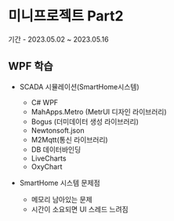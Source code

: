 # 미니프로젝트 Part2
기간 - 2023.05.02 ~ 2023.05.16

## WPF 학습
- SCADA 시뮬레이션(SmartHome시스템)
  - C# WPF
  - MahApps.Metro (MetrUI 디자인 라이브러리)
  - Bogus (더미데이터 생성 라이브러리)
  - Newtonsoft.json
  - M2Mqtt(통신 라이브러리)
  - DB 데이터바인딩
  - LiveCharts
  - OxyChart

- SmartHome 시스템 문제점
  - 메모리 남아있는 문제
  - 시간이 소요되면 UI 스레드 느려짐

